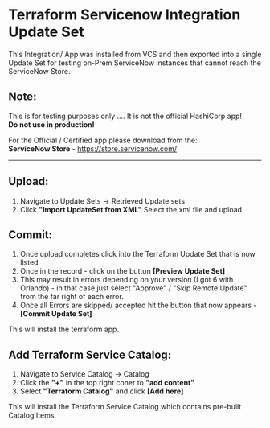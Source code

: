 # Terraform Servicenow Integration Update Set

This Integration/ App was installed from VCS and then exported into a single Update Set for testing on-Prem ServiceNow instances that cannot reach the ServiceNow Store.

Note:
-----------
This is for testing purposes only .... It is not the official HashiCorp app! <br />
**Do not use in production!** <br />

For the Official / Certified app please download from the: <br />
**ServiceNow Store** - https://store.servicenow.com/

------------------

Upload:
-------------
1. Navigate to Update Sets -> Retrieved Update sets
1. Click **"Import UpdateSet from XML"** Select the xml file and upload

Commit:
--------------
1. Once upload completes click into the Terraform Update Set that is now listed
1. Once in the record - click on the button **[Preview Update Set]**
1. This may result in errors depending on your version (I got 6 with Orlando) - in that case just select "Approve" / "Skip Remote Update" from the far right of each error.
1. Once all Errors are skipped/ accepted hit the button that now appears - **[Commit Update Set]**

This will install the terraform app.

Add Terraform Service Catalog:
-------------------------------
1. Navigate to Service Catalog -> Catalog
1. Click the **"+"** in the top right coner to **"add content"**
1. Select **"Terraform Catalog"** and click **[Add here]**

This will install the Terraform Service Catalog which contains pre-built Catalog Items.

#
